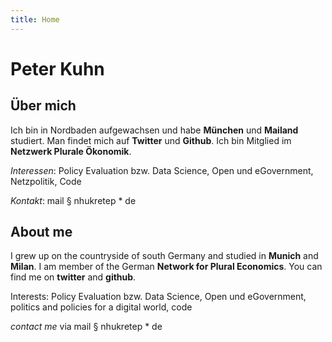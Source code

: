 ```yaml
---
title: Home
---
```


# Peter Kuhn

## Über mich

Ich bin in Nordbaden aufgewachsen und habe **München** und **Mailand** studiert. Man findet mich auf **Twitter** und **Github**. Ich bin Mitglied im **Netzwerk Plurale Ökonomik**. 

*Interessen*: Policy Evaluation bzw. Data Science, Open und eGovernment, Netzpolitik, Code

*Kontakt*: mail § nhukretep * de


## About me

I grew up on the countryside of south Germany and studied in **Munich** and **Milan**. I am member of the German **Network for Plural Economics**. You can find me on **twitter** and **github**.

Interests: Policy Evaluation bzw. Data Science, Open und eGovernment, politics and policies for a digital world, code

*contact me* via mail § nhukretep * de
